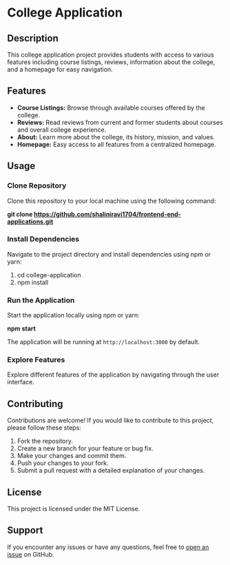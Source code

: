 # College Application

## Description

This college application project provides students with access to various features including course listings, reviews, information about the college, and a homepage for easy navigation.

## Features

- **Course Listings:** Browse through available courses offered by the college.
- **Reviews:** Read reviews from current and former students about courses and overall college experience.
- **About:** Learn more about the college, its history, mission, and values.
- **Homepage:** Easy access to all features from a centralized homepage.

## Usage
### Clone Repository

Clone this repository to your local machine using the following command:

**git clone https://github.com/shaliniravi1704/frontend-end-applications.git**

### Install Dependencies

Navigate to the project directory and install dependencies using npm or yarn:

1. cd college-application
2. npm install


### Run the Application

Start the application locally using npm or yarn:

**npm start**


The application will be running at `http://localhost:3000` by default.

### Explore Features

Explore different features of the application by navigating through the user interface.

## Contributing

Contributions are welcome! If you would like to contribute to this project, please follow these steps:

1. Fork the repository.
2. Create a new branch for your feature or bug fix.
3. Make your changes and commit them.
4. Push your changes to your fork.
5. Submit a pull request with a detailed explanation of your changes.

## License

This project is licensed under the MIT License.

## Support

If you encounter any issues or have any questions, feel free to [open an issue](https://github.com/shaliniravi1704/frontend-end-applications/issues) on GitHub.
